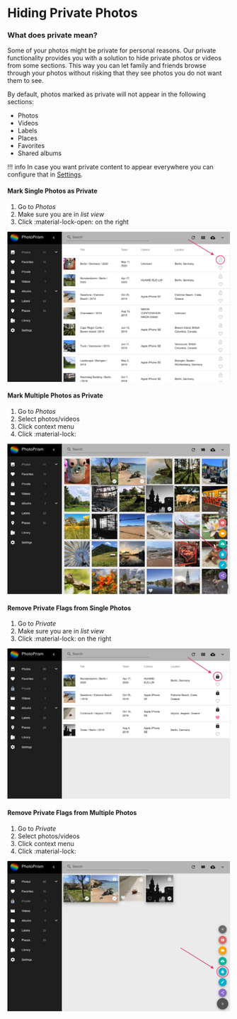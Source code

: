 # Hiding Private Photos #
### What does private mean? ###
Some of your photos might be private for personal reasons. 
Our private functionality provides you with a solution to hide private photos or videos from some sections.
This way you can let family and friends browse through your photos without risking that they see photos you do not want them to see.

By default, photos marked as private will not appear in the following sections:

 * Photos
 * Videos
 * Labels
 * Places
 * Favorites
 * Shared albums
 
!!! info
    In case you want private content to appear everywhere you can configure that in [Settings](../settings/general.md).
 
#### Mark Single Photos as Private ####

1. Go to *Photos*
2. Make sure you are in *list view*
3. Click :material-lock-open: on the right

![Screenshot](img/private-list.png)

#### Mark Multiple Photos as Private ####

1. Go to *Photos*
2. Select photos/videos
3. Click context menu
4. Click :material-lock:

![Screenshot](img/private-context-menu.png)

#### Remove Private Flags from Single Photos ####

1. Go to *Private*
2. Make sure you are in *list view*
3. Click :material-lock: on the right

![Screenshot](img/remove-private-list.png)

#### Remove Private Flags from Multiple Photos ####

1. Go to *Private*
2. Select photos/videos
3. Click context menu
4. Click :material-lock:

![Screenshot](img/remove-private-context-menu.png)
